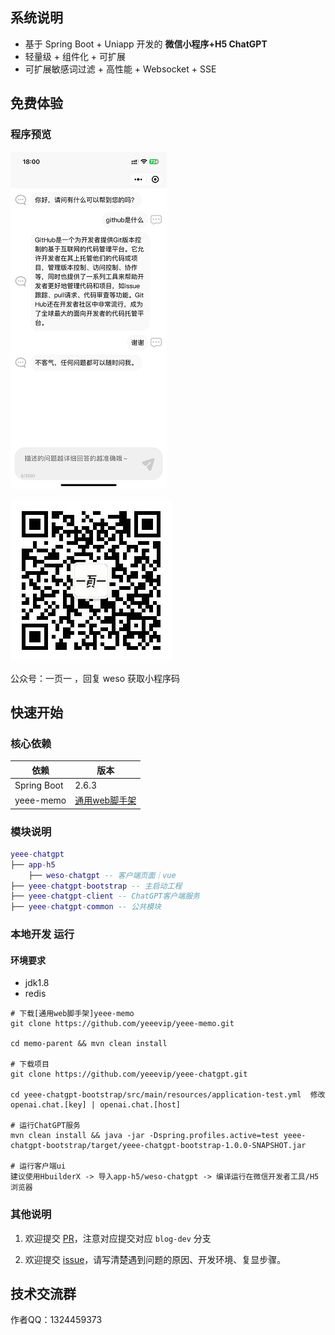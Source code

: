 
## 系统说明

- 基于 Spring Boot + Uniapp 开发的 **微信小程序+H5 ChatGPT**
- 轻量级 + 组件化 + 可扩展
- 可扩展敏感词过滤 + 高性能 + Websocket + SSE

## 免费体验

### 程序预览

![程序预览](doc/chatgpt_preview.png)

![](doc/yeee_wp.jpg)

公众号：一页一    ，回复 weso 获取小程序码

## 快速开始

### 核心依赖

| 依赖                          | 版本                                                   |
|-----------------------------|------------------------------------------------------|
| Spring Boot                 | 2.6.3                                                |
| yeee-memo                   | [通用web脚手架](https://github.com/yeeevip/yeee-memo.git) |

### 模块说明

```lua
yeee-chatgpt
├── app-h5
    ├── weso-chatgpt -- 客户端页面｜vue
├── yeee-chatgpt-bootstrap -- 主启动工程
├── yeee-chatgpt-client -- ChatGPT客户端服务
├── yeee-chatgpt-common -- 公共模块
```

### 本地开发 运行

#### 环境要求

- jdk1.8
- redis

```
# 下载[通用web脚手架]yeee-memo
git clone https://github.com/yeeevip/yeee-memo.git

cd memo-parent && mvn clean install

# 下载项目
git clone https://github.com/yeeevip/yeee-chatgpt.git

cd yeee-chatgpt-bootstrap/src/main/resources/application-test.yml  修改  openai.chat.[key] | openai.chat.[host]

# 运行ChatGPT服务
mvn clean install && java -jar -Dspring.profiles.active=test yeee-chatgpt-bootstrap/target/yeee-chatgpt-bootstrap-1.0.0-SNAPSHOT.jar

# 运行客户端ui
建议使用HbuilderX -> 导入app-h5/weso-chatgpt -> 编译运行在微信开发者工具/H5浏览器
```

### 其他说明

1. 欢迎提交 [PR](https://www.yeee.vip)，注意对应提交对应 `blog-dev` 分支

2. 欢迎提交 [issue](https://github.com/yeeevip/yeee-blog/issues)，请写清楚遇到问题的原因、开发环境、复显步骤。

## 技术交流群

作者QQ：1324459373
